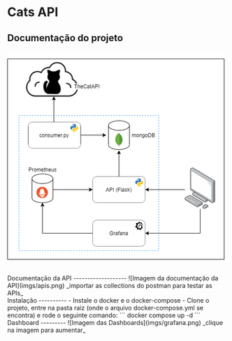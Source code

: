 Cats API
=============
Documentação do projeto
-----------------------
![Imagem da arquitetura](imgs/diagrama.png)

<br>
Documentação da API
-------------------
![Imagem da documentação da API](imgs/apis.png)
_importar as collections do postman para testar as APIs_

<br>
Instalação
----------
- Instale o docker e o docker-compose
- Clone o projeto, entre na pasta raiz (onde o arquivo docker-compose.yml se encontra) e rode o seguinte comando:
```
docker compose up -d
```
<br>
Dashboard
---------
![Imagem das Dashboards](imgs/grafana.png)
_clique na imagem para aumentar_